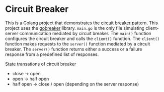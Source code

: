 # Circuit Breaker

This is a Golang project that demonstrates the [circuit breaker](https://learn.microsoft.com/en-us/previous-versions/msp-n-p/dn589784(v=pandp.10)) pattern. This project uses the [gobreaker](https://github.com/sony/gobreaker) library. `main.go` is the only file simulating client-server communication mediated by circuit breaker. The `main()` function configures the circuit breaker and calls the `client()` function. The `client()` function makes requests to the `server()` function mediated by a circuit breaker. The `server()` function returns either a success or a failure response from a predefined list of responses.

State transations of circuit breaker
- close -> open
- open -> half open
- half open -> close / open (depending on the server response)
